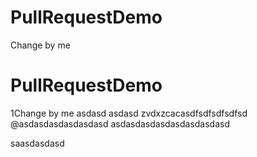# PullRequestDemo

Change by me
# PullRequestDemo

1Change by me
asdasd
asdasd
zvdxzcacasdfsdfsdfsdfsd @asdasdasdasdasdasd
asdasdasdasdasdasdasdasd

saasdasdasd
